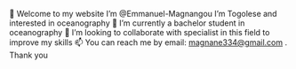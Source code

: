 👋 Welcome to my website 
I’m @Emmanuel-Magnangou
I’m Togolese and interested in oceanography
🌱 I’m currently a bachelor student in oceanography
💞️ I’m looking to collaborate with specialist in this field to improve my skills
📫 You can reach me by email: magnane334@gmail.com .
Thank you

